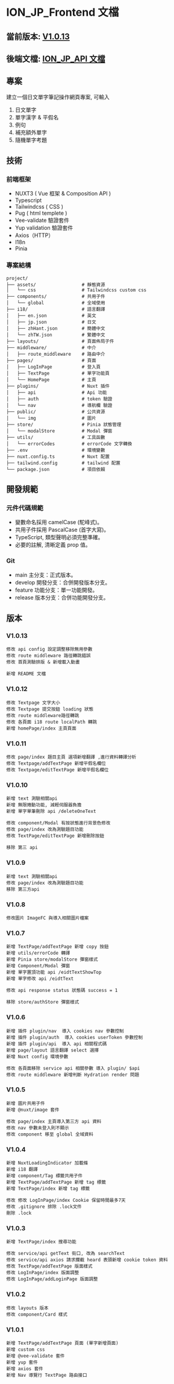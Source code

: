 # ION_JP_Frontend 文檔

## 當前版本: [V1.0.13](###V1.0.13)

## 後端文檔: [ION_JP_API 文檔](https://hackmd.io/@2yWSjTRTT7Sj1GtQLLoU2g/B1IErITNyl)

## 專案

建立一個日文單字筆記操作網頁專案, 可輸入

1. 日文單字
2. 單字漢字 & 平假名
3. 例句
4. 補充額外單字
5. 隨機單字考題

## 技術

### 前端框架

- NUXT3 ( Vue 框架 & Composition API )
- Typescript
- Tailwindcss ( CSS )
- Pug ( html templete )
- Vee-validate 驗證套件
- Yup validation 驗證套件
- Axios（HTTP）
- I18n
- Pinia

### 專案結構

```
project/
├── assets/                 # 靜態資源
│   └── css                 # Tailwindcss custom css
├── components/             # 共用子件
│   └── global              # 全域使用
├── i18/                    # 語言翻譯
│   ├── en.json             # 英文
│   ├── jp.json             # 日文
│   ├── zhHant.json         # 簡體中文
│   └── zhTW.json           # 繁體中文
├── layouts/                # 頁面佈局子件
├── middleware/             # 中介
│   ├── route_middleware    # 路由中介
├── pages/                  # 頁面
│   ├── LogInPage           # 登入頁
│   ├── TextPage            # 單字功能頁
│   └── HomePage            # 主頁
├── plugins/                # Nuxt 插件
│   ├── api                 # Api 功能
│   ├── auth                # token 驗證
│   └── nav                 # 導航欄 驗證
├── public/                 # 公共資源
│   └── img                 # 圖片
├── store/                  # Pinia 狀態管理
│   └── modalStore          # Modal 彈窗
├── utils/                  # 工具函數
│   └── errorCodes          # errorCode 文字轉換
├── .env                    # 環境變數
├── nuxt.config.ts          # Nuxt 配置
├── tailwind.config         # tailwind 配置
└── package.json            # 項目依賴
```

## 開發規範

### 元件代碼規範

- 變數命名採用 camelCase (駝峰式)。
- 共用子件採用 PascalCase (首字大寫)。
- TypeScript, 類型聲明必須完整準確。
- 必要的註解, 清晰定義 prop 值。

### Git

- main 主分支：正式版本。
- develop 開發分支：合併開發版本分支。
- feature 功能分支：單一功能開發。
- release 版本分支：合併功能開發分支。

## 版本

### V1.0.13

```
修改 api config 設定調整移除無用參數
修改 route middleware 路徑轉跳錯誤
修改 首頁測驗排版 & 新增載入動畫

新增 README 文檔
```

### V1.0.12

```
修改 Textpage 文字大小
修改 Textpage 提交按鈕 loading 狀態
修改 route middleware路徑轉跳
修改 各頁面 i18 route localPath 轉跳
新增 homePage/index 主頁頁面
```

### V1.0.11

```
修改 page/index 題目主頁 選項新增翻譯 ,進行資料轉譯分析
修改 Textpage/addTextPage 新增平假名欄位
修改 Textpage/editTextPage 新增平假名欄位
```

### V1.0.10

```
新增 text 測驗相關api
新增 無限捲動功能, 減輕伺服器負擔
新增 單字單筆刪除 api /deleteOneText

修改 component/Modal 有按狀態進行背景色修改
修改 page/index 改為測驗題目功能
修改 TextPage/editTextPage 新增刪除按鈕

移除 第三 api
```

### V1.0.9

```
新增 text 測驗相關api
修改 page/index 改為測驗題目功能
移除 第三方api
```

### V1.0.8

```
修改圖片 ImageFC 與導入相關圖片檔案
```

### V1.0.7

```
新增 TextPage/addTextPage 新增 copy 按鈕
新增 utils/errorCode 轉譯
新增 Pinia store/modalStore 彈窗樣式
新增 Component/Modal 彈窗
新增 單字置頂功能 api /eidtTextShowTop
新增 單字修改 api /eidtText

修改 api response status 狀態碼 success = 1

移除 store/authStore 彈窗樣式

```

### V1.0.6

```
新增 插件 plugin/nav  導入 cookies nav 參數控制
新增 插件 plugin/auth  導入 cookies userToken 參數控制
新增 插件 plugin/api  導入 api 相關程式碼
新增 page/layout 語言翻譯 select 選擇
新增 Nuxt config 環境參數

修改 各頁面移除 service api 相關參數 導入 plugin/ $api
修改 route middleware 新增判斷 Hydration render 問題

```

### V1.0.5

```
新增 圖片共用子件
新增 @nuxt/image 套件

修改 page/index 主頁導入第三方 api 資料
修改 nav 參數未登入則不顯示
修改 component 移至 global 全域資料
```

### V1.0.4

```
新增 NuxtLoadingIndicator 加載條
新增 i18 翻譯
新增 component/Tag 標籤共用子件
新增 TextPage/addTextPage 新增 tag 標籤
新增 TextPage/index 新增 tag 標籤

修改 修改 LogInPage/index Cookie 保留時間最多7天
修改 .gitignore 排除 .lock文件
刪除 .lock
```

### V1.0.3

```
新增 TextPage/index 搜尋功能

修改 service/api getText 街口, 改為 searchText
修改 service/api axios 請求攔截 heard 表頭新增 cookie token 資料
修改 TextPage/addTextPage 版面樣式
修改 LogInPage/index 版面調整
修改 LogInPage/addLoginPage 版面調整
```

### V1.0.2

```
修改 layouts 版本
修改 component/Card 樣式
```

### V1.0.1

```
新增 TextPage/addTextPage 頁面 (單字新增頁面)
新增 custom css
新增 @vee-validate 套件
新增 yup 套件
新增 axios 套件
新增 Nav 導覽行 TextPage 路由接口
```
